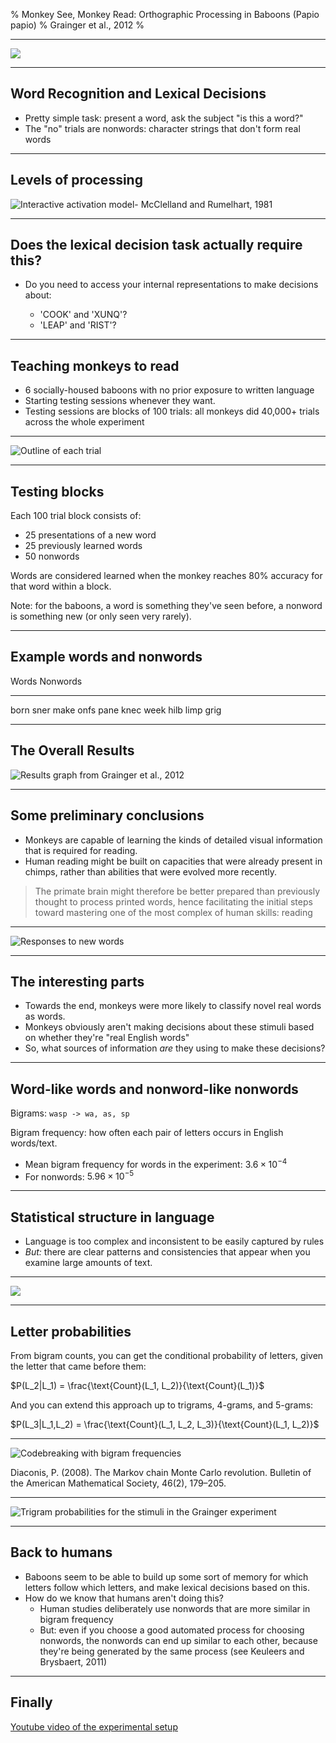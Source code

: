 % Monkey See, Monkey Read: Orthographic Processing in Baboons (Papio
  papio)
% Grainger et al., 2012
% 

* * * * *

![](figures/baboon.jpg)


* * * * *

Word Recognition and Lexical Decisions
--------------------------------------

-   Pretty simple task: present a word, ask the subject "is this a
    word?"
-   The "no" trials are nonwords: character strings that don't form real
    words


* * * * *

Levels of processing
--------------------

![Interactive activation model- McClelland and Rumelhart,
1981](figures/interactive_activation.png)


* * * * *

Does the lexical decision task actually require this?
-----------------------------------------------------

-   Do you need to access your internal representations to make
    decisions about:

    -   'COOK' and 'XUNQ'?
    -   'LEAP' and 'RIST'?


* * * * *

Teaching monkeys to read
------------------------

-   6 socially-housed baboons with no prior exposure to written language
-   Starting testing sessions whenever they want.
-   Testing sessions are blocks of 100 trials: all monkeys did 40,000+
    trials across the whole experiment


* * * * *

![Outline of each trial](figures/trial_outline.png)


* * * * *

Testing blocks
--------------

Each 100 trial block consists of:

-   25 presentations of a new word
-   25 previously learned words
-   50 nonwords

Words are considered learned when the monkey reaches 80% accuracy for
that word within a block.

Note: for the baboons, a word is something they've seen before, a
nonword is something new (or only seen very rarely).


* * * * *

Example words and nonwords
--------------------------

  Words   Nonwords
  ------- ----------
  born    sner
  make    onfs
  pane    knec
  week    hilb
  limp    grig


* * * * *

The Overall Results
-------------------

![Results graph from Grainger et al., 2012](figures/main_results.png)


* * * * *

Some preliminary conclusions
----------------------------

-   Monkeys are capable of learning the kinds of detailed visual
    information that is required for reading.
-   Human reading might be built on capacities that were already present
    in chimps, rather than abilities that were evolved more recently.

> The primate brain might therefore be better prepared than previously
> thought to process printed words, hence facilitating the initial steps
> toward mastering one of the most complex of human skills: reading


* * * * *

![Responses to new words](figures/new_words.png)

* * * * *

The interesting parts
---------------------

-   Towards the end, monkeys were more likely to classify novel real
    words as words.
-   Monkeys obviously aren't making decisions about these stimuli based
    on whether they're "real English words"
-   So, what sources of information *are* they using to make these
    decisions?


* * * * *

Word-like words and nonword-like nonwords
-----------------------------------------

Bigrams: `wasp -> wa, as, sp`

Bigram frequency: how often each pair of letters occurs in English
words/text.

-   Mean bigram frequency for words in the experiment: $3.6 \times 10^{-4}$
-   For nonwords: $5.96 \times 10^{-5}$


* * * * *

Statistical structure in language
---------------------------------

* Language is too complex and inconsistent to be easily captured by rules
* *But:* there are clear patterns and consistencies that appear when you
  examine large amounts of text.


---------

![](figures/moby_bigram_frequencies.png)

* * * * *

## Letter probabilities

From bigram counts, you can get the conditional probability of letters, given the
letter that came before them:

$P(L_2|L_1) = \frac{\text{Count}(L_1, L_2)}{\text{Count}(L_1)}$

And you can extend this approach up to trigrams, 4-grams, and 5-grams:

$P(L_3|L_1,L_2) = \frac{\text{Count}(L_1, L_2, L_3)}{\text{Count}(L_1, L_2)}$


----------

![Codebreaking with bigram frequencies](figures/codebreaking.png)

Diaconis, P. (2008). The Markov chain Monte Carlo revolution. Bulletin
of the American Mathematical Society, 46(2), 179–205.


* * * * *

![Trigram probabilities for the stimuli in the Grainger experiment](figures/dan_ngram_probs.png)


---------

## Back to humans

* Baboons seem to be able to build up some sort of memory for which letters
  follow which letters, and make lexical decisions based on this.
* How do we know that humans aren't doing this?
     * Human studies deliberately use nonwords that are more similar in bigram
       frequency
     * But: even if you choose a good automated process for choosing nonwords,
       the nonwords can end up similar to each other, because they're being
       generated by the same process (see Keuleers and Brysbaert, 2011)


---------

## Finally

[Youtube video of the experimental setup](http://www.youtube.com/watch?v=WTAl3x9PngI)